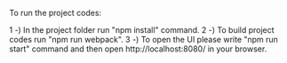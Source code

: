 To run the project codes:

1 -) In the project folder run "npm install" command.
2 -) To build project codes run "npm run webpack".
3 -) To open the UI please write  "npm run start" command and then open http://localhost:8080/ in your browser.